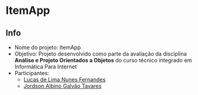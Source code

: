 # ItemApp

## Info

- Nome do projeto: ItemApp
- Objetivo: Projeto desenvolvido como parte da avaliação da disciplina **Análise e Projeto Orientados a Objetos** do curso técnico integrado em Informática Para Internet
- Participantes:
  - [Lucas de Lima Nunes Fernandes](https://github.com/monzadrifteiro/)
  - [Jordson Albino Galvão Tavares](https://github.com/JordsonZ)

